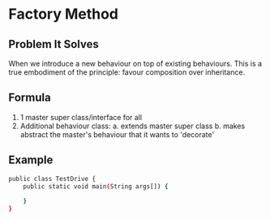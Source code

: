 # Factory Method

## Problem It Solves
When we introduce a new behaviour on top of existing behaviours. This is a true embodiment of the principle: 
favour composition over inheritance.

## Formula
1. 1 master super class/interface for all
2. Additional behaviour class:
   a. extends master super class 
   b. makes abstract the master's behaviour that it wants to 'decorate'

## Example
```sh
public class TestDrive {
    public static void main(String args[]) {
      
    }
}

```
